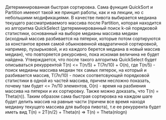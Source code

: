 Детерминированная быстрая сортировка. Сама функция QuickSort и Partition имееют такой же принцип работы, как и на лекции, но с небольшими модификациями. В качестве пивота выбирается медиана текущего рассматриваемого массива после Partition, которая находится из алгоритма QuickSelect (детерминированный поиск k-ой порядковой статистики, основанный на выборе медианы массива медиан (исходный массив разбивается на пятерки, которые потом сортируются за константое время самой обыкновенной квадратичной сортировкой, например, пузырьковой, и из каждого берется медиана в новый массив медиан), что повторяется рекурсивно, пока искомая величина не будет найдена. Утверждается, что после такого алгоритма QuickSelect будет описываться рекуррентой T(n) <= T(n/5) + T(7n/10) + O(n), где T(n/5) - поиск медианы массива медиан тех самых пятерок, на который и разбивается массив, T(7n/10) - поиск соответсвующей порядковой статистики в одной из частей массива, причем несложно показать, почему там будет <= 7n/10 элементов, O(n) - время на разбиения массива на пятерки и их сортировку. Также можно доказать, что T(n) = Theta(n)). Таким образом сама быстрая сортировка на каждом шаге будет делить массив на равные части (причем все время находя медиану текущего массива для выбора пивота), т.е ее рекуррента будет иметь вид T(n) = 2T(n/2) + Theta(n) => T(n) = Theta(nlogn)
